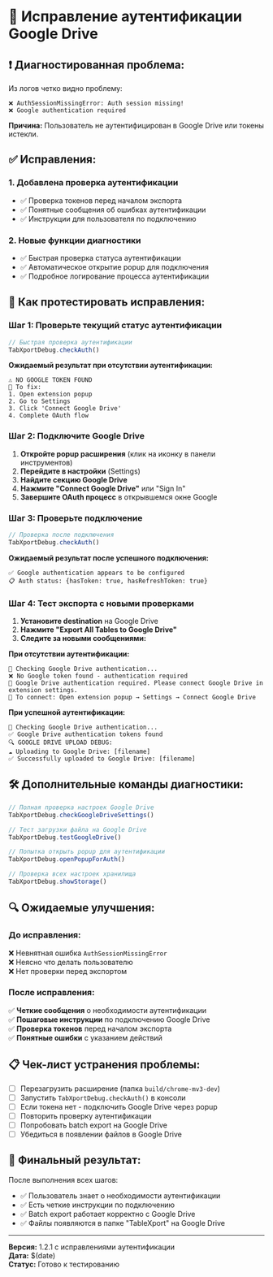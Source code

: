 # 🔐 Исправление аутентификации Google Drive

## ❗ Диагностированная проблема:

Из логов четко видно проблему:
```
❌ AuthSessionMissingError: Auth session missing!
❌ Google authentication required
```

**Причина:** Пользователь не аутентифицирован в Google Drive или токены истекли.

## ✅ Исправления:

### 1. **Добавлена проверка аутентификации**
- ✅ Проверка токенов перед началом экспорта
- ✅ Понятные сообщения об ошибках аутентификации
- ✅ Инструкции для пользователя по подключению

### 2. **Новые функции диагностики**
- ✅ Быстрая проверка статуса аутентификации
- ✅ Автоматическое открытие popup для подключения
- ✅ Подробное логирование процесса аутентификации

## 🧪 Как протестировать исправления:

### Шаг 1: Проверьте текущий статус аутентификации

```javascript
// Быстрая проверка аутентификации
TabXportDebug.checkAuth()
```

**Ожидаемый результат при отсутствии аутентификации:**
```
⚠️ NO GOOGLE TOKEN FOUND
📝 To fix:
1. Open extension popup
2. Go to Settings  
3. Click 'Connect Google Drive'
4. Complete OAuth flow
```

### Шаг 2: Подключите Google Drive

1. **Откройте popup расширения** (клик на иконку в панели инструментов)
2. **Перейдите в настройки** (Settings)
3. **Найдите секцию Google Drive**
4. **Нажмите "Connect Google Drive"** или "Sign In"
5. **Завершите OAuth процесс** в открывшемся окне Google

### Шаг 3: Проверьте подключение

```javascript
// Проверка после подключения
TabXportDebug.checkAuth()
```

**Ожидаемый результат после успешного подключения:**
```
✅ Google authentication appears to be configured
📋 Auth status: {hasToken: true, hasRefreshToken: true}
```

### Шаг 4: Тест экспорта с новыми проверками

1. **Установите destination** на Google Drive
2. **Нажмите "Export All Tables to Google Drive"**
3. **Следите за новыми сообщениями:**

**При отсутствии аутентификации:**
```
🔐 Checking Google Drive authentication...
❌ No Google token found - authentication required
🔐 Google Drive authentication required. Please connect Google Drive in extension settings.
📝 To connect: Open extension popup → Settings → Connect Google Drive
```

**При успешной аутентификации:**
```
🔐 Checking Google Drive authentication...
✅ Google Drive authentication tokens found
🔍 GOOGLE DRIVE UPLOAD DEBUG:
☁️ Uploading to Google Drive: [filename]
✅ Successfully uploaded to Google Drive: [filename]
```

## 🛠️ Дополнительные команды диагностики:

```javascript
// Полная проверка настроек Google Drive
TabXportDebug.checkGoogleDriveSettings()

// Тест загрузки файла на Google Drive
TabXportDebug.testGoogleDrive()

// Попытка открыть popup для аутентификации
TabXportDebug.openPopupForAuth()

// Проверка всех настроек хранилища
TabXportDebug.showStorage()
```

## 🔍 Ожидаемые улучшения:

### До исправления:
❌ Невнятная ошибка `AuthSessionMissingError`  
❌ Неясно что делать пользователю  
❌ Нет проверки перед экспортом  

### После исправления:
✅ **Четкие сообщения** о необходимости аутентификации  
✅ **Пошаговые инструкции** по подключению Google Drive  
✅ **Проверка токенов** перед началом экспорта  
✅ **Понятные ошибки** с указанием действий  

## 📋 Чек-лист устранения проблемы:

- [ ] Перезагрузить расширение (папка `build/chrome-mv3-dev`)
- [ ] Запустить `TabXportDebug.checkAuth()` в консоли
- [ ] Если токена нет - подключить Google Drive через popup
- [ ] Повторить проверку аутентификации
- [ ] Попробовать batch export на Google Drive
- [ ] Убедиться в появлении файлов в Google Drive

## 🎯 Финальный результат:

После выполнения всех шагов:
- ✅ Пользователь знает о необходимости аутентификации
- ✅ Есть четкие инструкции по подключению
- ✅ Batch export работает корректно с Google Drive
- ✅ Файлы появляются в папке "TableXport" на Google Drive

---

**Версия:** 1.2.1 с исправлениями аутентификации  
**Дата:** $(date)  
**Статус:** Готово к тестированию 